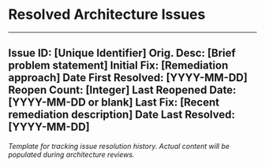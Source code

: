 # Resolved Architecture Issues

---
**Issue ID:** [Unique Identifier]
**Orig. Desc:** [Brief problem statement]
**Initial Fix:** [Remediation approach]
**Date First Resolved:** [YYYY-MM-DD]
**Reopen Count:** [Integer]
**Last Reopened Date:** [YYYY-MM-DD or blank]
**Last Fix:** [Recent remediation description]
**Date Last Resolved:** [YYYY-MM-DD]
---

*Template for tracking issue resolution history. Actual content will be populated during architecture reviews.*